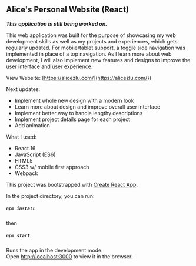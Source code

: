 
## Alice's Personal Website (React)

***This application is still being worked on.***

This web application was built for the purpose of showcasing my web development skills as well as my projects and experiences, which gets regularly updated. For mobile/tablet support, a toggle side navigation was implemented in place of a top navigation. As I learn more about web development, I will also implement new features and designs to improve the user interface and user experience.

View Website: [https://alicezlu.com/](https://alicezlu.com/})

Next updates:
* Implement whole new design with a modern look
* Learn more about design and improve overall user interface
* Implement better way to handle lengthy descriptions
* Implement project details page for each project
* Add animation

What I used: 
* React 16
* JavaScript (ES6)
* HTML5
* CSS3 w/ mobile first approach
* Webpack

This project was bootstrapped with [Create React App](https://github.com/facebook/create-react-app).

In the project directory, you can run:
##### `npm install`

then

##### `npm start`

Runs the app in the development mode.<br />
Open [http://localhost:3000](http://localhost:3000) to view it in the browser.